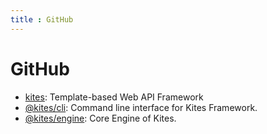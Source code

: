 ```yaml
---
title : GitHub
---
```


# GitHub

<div markdown="1" class="big-list">

* [kites](https://github.com/vunb/kites): Template-based Web API Framework
* [@kites/cli](https://github.com/vunb/kites-cli): Command line interface for Kites Framework.
* [@kites/engine](https://github.com/vunb/kites-engine): Core Engine of Kites.

</div>